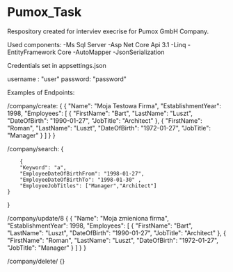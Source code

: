 # Pumox_Task

Respository created for interviev execrise for Pumox GmbH Company.

Used components:
-Ms Sql Server
-Asp Net Core Api 3.1
-Linq
-EntityFramework Core
-AutoMapper
-JsonSerialization

Credentials set in appsettings.json

username : "user"
password: "password"

Examples of Endpoints:

/company/create:
{
	{
        "Name": "Moja Testowa Firma",
        "EstablishmentYear": 1998,
        "Employees": [
             {
                 "FirstName": "Bart",
                 "LastName": "Luszt",
                 "DateOfBirth": "1990-01-27",
                "JobTitle": "Architect"
            },
             {
                 "FirstName": "Roman",
                 "LastName": "Luszt",
                 "DateOfBirth": "1972-01-27",
                 "JobTitle": "Manager"
            }
        ]
	}
}

/company/search:
{
    
        {
        "Keyword": "a",
        "EmployeeDateOfBirthFrom": "1998-01-27",
        "EmployeeDateOfBirthTo": "1998-01-30" ,
        "EmployeeJobTitles": ["Manager","Architect"]
	}
}

/company/update/8
{
	{
        "Name": "Moja zmieniona firma",
        "EstablishmentYear": 1998,
        "Employees": [
             {
                 "FirstName": "Bart",
                 "LastName": "Luszt",
                 "DateOfBirth": "1990-01-27",
                "JobTitle": "Architect"
            },
             {
                 "FirstName": "Roman",
                 "LastName": "Luszt",
                 "DateOfBirth": "1972-01-27",
                 "JobTitle": "Manager"
            }
        ]
	}
}

/company/delete/
{}
